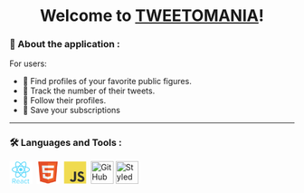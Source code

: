 <h1 align="center">Welcome to <a href="https://yevhen-arkhipov.github.io/tweetomania/" target="_blank">TWEETOMANIA</a>!</h1>

<!-- BLOG-POST-LIST:START -->
### :speech_balloon: About the application :

For users:

- :telescope: Find profiles of your favorite public figures.
- :telescope: Track the number of their tweets.
- :telescope: Follow their profiles.
- :telescope: Save your subscriptions

---

### :hammer_and_wrench: Languages and Tools :

<div>
  <img src="https://github.com/devicons/devicon/blob/master/icons/react/react-original-wordmark.svg" title="React" alt="React" width="40" height="40"/>&nbsp;
  <img src="https://github.com/devicons/devicon/blob/master/icons/html5/html5-original.svg" title="HTML5" alt="HTML" width="40" height="40"/>&nbsp;
  <img src="https://github.com/devicons/devicon/blob/master/icons/javascript/javascript-original.svg" title="JavaScript" alt="JavaScript" width="40" height="40"/>&nbsp;
  <img src="https://i.imgur.com/OvqFdfS.png" title="GitHub" **alt="GitHub" width="40" height="40"/>
  <img src="https://i.imgur.com/eG6i80j.png" title="StyledComponents" **alt="StyledComponents" width="40" height="40"/>
</div>

<!-- BLOG-POST-LIST:END -->

